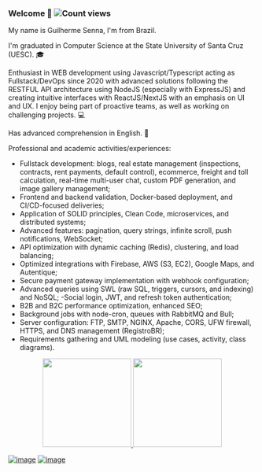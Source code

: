 ### Welcome 👋 ![Count views](https://komarev.com/ghpvc/?username=GuilhermeSenna&color=blue&style=flat-square)

My name is Guilherme Senna, I'm from Brazil.

I'm graduated in Computer Science at the State University of Santa Cruz (UESC). 🎓

Enthusiast in WEB development using Javascript/Typescript acting as Fullstack/DevOps since 2020 with advanced solutions following the RESTFUL API architecture using NodeJS (especially with ExpressJS) and creating intuitive interfaces with ReactJS/NextJS with an emphasis on UI and UX. I enjoy being part of proactive teams, as well as working on challenging projects. :computer:

Has advanced comprehension in English. :thinking:

Professional and academic activities/experiences:

- Fullstack development: blogs, real estate management (inspections, contracts, rent payments, default control), ecommerce, freight and toll calculation, real-time multi-user chat, custom PDF generation, and image gallery management;
- Frontend and backend validation, Docker-based deployment, and CI/CD-focused deliveries;
- Application of SOLID principles, Clean Code, microservices, and distributed systems;
- Advanced features: pagination, query strings, infinite scroll, push notifications, WebSocket;
- API optimization with dynamic caching (Redis), clustering, and load balancing;
- Optimized integrations with Firebase, AWS (S3, EC2), Google Maps, and Autentique;
- Secure payment gateway implementation with webhook configuration;
- Advanced queries using SWL (raw SQL, triggers, cursors, and indexing) and NoSQL;
-Social login, JWT, and refresh token authentication;
- B2B and B2C performance optimization, enhanced SEO;
- Background jobs with node-cron, queues with RabbitMQ and Bull;
- Server configuration: FTP, SMTP, NGINX, Apache, CORS, UFW firewall, HTTPS, and DNS management (RegistroBR);
- Requirements gathering and UML modeling (use cases, activity, class diagrams).

 
<p align="center">
<a href="https://github.com/GuilhermeSenna">
  <img height="180em" src="https://github-readme-stats-eight-theta.vercel.app/api?username=GuilhermeSenna&show_icons=true&theme=algolia&include_all_commits=true&count_private=true"/>
  <img height="180em" src="https://github-readme-stats-eight-theta.vercel.app/api/top-langs/?username=GuilhermeSenna&layout=compact&langs_count=8&theme=algolia"/>
</a>
</p>

[![image](https://img.shields.io/badge/LinkedIn-0077B5?style=for-the-badge&logo=linkedin&logoColor=white)](https://www.linkedin.com/in/guilherme-senna-2538561b8/)  [![image](https://img.shields.io/badge/Microsoft_Outlook-0078D4?style=for-the-badge&logo=microsoft-outlook&logoColor=white)](mailto:guilhermesenna_16@hotmail.com)
